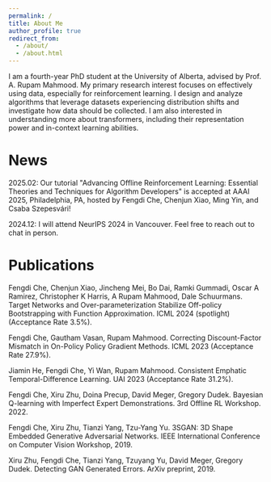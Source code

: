 ```yaml
---
permalink: /
title: About Me
author_profile: true
redirect_from: 
  - /about/
  - /about.html
---
```


I am a fourth-year PhD student at the University of Alberta, advised by Prof. A. Rupam Mahmood. My primary research interest focuses on effectively using data, especially for reinforcement learning. I design and analyze algorithms that leverage datasets experiencing distribution shifts and investigate how data should be collected. I am also interested in understanding more about transformers, including their representation power and in-context learning abilities.

News
======
2025.02: Our tutorial "Advancing Offline Reinforcement Learning: Essential Theories and Techniques for Algorithm Developers" is accepted at AAAI 2025, Philadelphia, PA, hosted by Fengdi Che, Chenjun Xiao, Ming Yin, and Csaba Szepesvári!

2024.12: I will attend NeurIPS 2024 in Vancouver. Feel free to reach out to chat in person.

Publications
======
Fengdi Che, Chenjun Xiao, Jincheng Mei, Bo Dai, Ramki Gummadi, Oscar A Ramirez, Christopher K Harris, A Rupam Mahmood, Dale Schuurmans. Target Networks and Over-parameterization Stabilize Off-policy Bootstrapping with Function Approximation. ICML 2024 (spotlight) (Acceptance Rate 3.5%).

Fengdi Che, Gautham Vasan, Rupam Mahmood. Correcting Discount-Factor Mismatch in On-Policy Policy Gradient Methods. ICML 2023 (Acceptance Rate 27.9%).

Jiamin He, Fengdi Che, Yi Wan, Rupam Mahmood. Consistent Emphatic Temporal-Difference Learning. UAI 2023 (Acceptance Rate 31.2%).

Fengdi Che, Xiru Zhu, Doina Precup, David Meger, Gregory Dudek. Bayesian Q-learning with Imperfect Expert Demonstrations. 3rd Offline RL Workshop. 2022.

Fengdi Che, Xiru Zhu, Tianzi Yang, Tzu-Yang Yu. 3SGAN: 3D Shape Embedded Generative Adversarial Networks. IEEE International Conference on Computer Vision Workshop, 2019.

Xiru Zhu, Fengdi Che, Tianzi Yang, Tzuyang Yu, David Meger, Gregory Dudek. Detecting GAN Generated Errors. ArXiv preprint, 2019.
